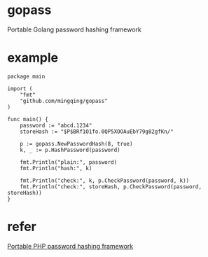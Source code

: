 # gopass

Portable Golang password hashing framework

# example

```
package main

import (
    "fmt"
    "github.com/mingqing/gopass"
)

func main() {
    password := "abcd.1234"
    storeHash := "$P$BRf1O1fo.0QP5XOOAuEbY79g82gfKn/"

    p := gopass.NewPasswordHash(8, true)
    k, _ := p.HashPassword(password)

    fmt.Println("plain:", password)
    fmt.Println("hash:", k)

    fmt.Println("check:", k, p.CheckPassword(password, k))
    fmt.Println("check:", storeHash, p.CheckPassword(password, storeHash))
}
```

# refer

[Portable PHP password hashing framework](http://www.openwall.com/phpass/)
